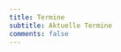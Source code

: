 ```yaml
---
title: Termine
subtitle: Aktuelle Termine
comments: false
---
```


<termin></termin>

<script type="text/javascript">
jQuery('<div id="termin" style="font-size:70%;"></div>').insertBefore(jQuery('termin').first())
jQuery.get('https://eigenbaukombinat.de/api/kalender', function(resp) {
var json = '';
for(var i = 0; i < 13; i++){
json = json + '<tr><td>' + resp[i].startdate + '</td><td>' + resp[i].starttime + '</td><td> - </td><td>' +  resp[i].enddate + '</td><td>' + resp[i].endtime + '</td><td>' +  resp[i].summary + '</td></tr>'

  };
  jQuery('#termin').html('<span style="color:white; padding:3px 5px 3px 5px; border-radius:4px; display:inline-block;"><span id="termin"><table cellspacing="0" cellpadding="0" border="0">' + json + '</table></span></span>');
});
</script>

